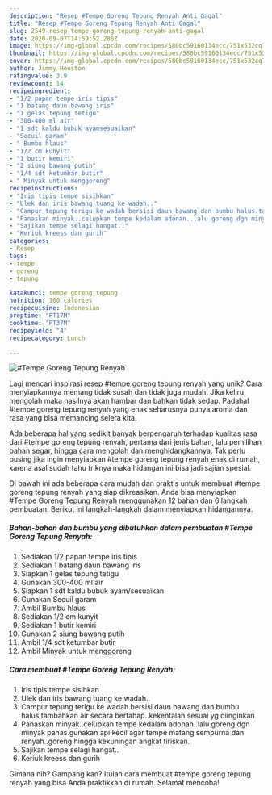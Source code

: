 ```yaml
---
description: "Resep #Tempe Goreng Tepung Renyah Anti Gagal"
title: "Resep #Tempe Goreng Tepung Renyah Anti Gagal"
slug: 2549-resep-tempe-goreng-tepung-renyah-anti-gagal
date: 2020-09-07T14:59:52.286Z
image: https://img-global.cpcdn.com/recipes/580bc59160134ecc/751x532cq70/tempe-goreng-tepung-renyah-foto-resep-utama.jpg
thumbnail: https://img-global.cpcdn.com/recipes/580bc59160134ecc/751x532cq70/tempe-goreng-tepung-renyah-foto-resep-utama.jpg
cover: https://img-global.cpcdn.com/recipes/580bc59160134ecc/751x532cq70/tempe-goreng-tepung-renyah-foto-resep-utama.jpg
author: Jimmy Houston
ratingvalue: 3.9
reviewcount: 14
recipeingredient:
- "1/2 papan tempe iris tipis"
- "1 batang daun bawang iris"
- "1 gelas tepung tetigu"
- "300-400 ml air"
- "1 sdt kaldu bubuk ayamsesuaikan"
- "Secuil garam"
- " Bumbu hlaus"
- "1/2 cm kunyit"
- "1 butir kemiri"
- "2 siung bawang putih"
- "1/4 sdt ketumbar butir"
- " Minyak untuk menggoreng"
recipeinstructions:
- "Iris tipis tempe sisihkan"
- "Ulek dan iris bawang tuang ke wadah.."
- "Campur tepung terigu ke wadah bersisi daun bawang dan bumbu halus.tambahkan air secara bertahap..kekentalan sesuai yg diinginkan"
- "Panaskan minyak..celupkan tempe kedalam adonan..lalu goreng dgn minyak panas.gunakan api kecil agar tempe matang sempurna dan renyah..goreng hingga kekuningan angkat tiriskan."
- "Sajikan tempe selagi hangat.."
- "Keriuk kreess dan gurih"
categories:
- Resep
tags:
- tempe
- goreng
- tepung

katakunci: tempe goreng tepung 
nutrition: 100 calories
recipecuisine: Indonesian
preptime: "PT17M"
cooktime: "PT37M"
recipeyield: "4"
recipecategory: Lunch

---
```



![#Tempe Goreng Tepung Renyah](https://img-global.cpcdn.com/recipes/580bc59160134ecc/751x532cq70/tempe-goreng-tepung-renyah-foto-resep-utama.jpg)

Lagi mencari inspirasi resep #tempe goreng tepung renyah yang unik? Cara menyiapkannya memang tidak susah dan tidak juga mudah. Jika keliru mengolah maka hasilnya akan hambar dan bahkan tidak sedap. Padahal #tempe goreng tepung renyah yang enak seharusnya punya aroma dan rasa yang bisa memancing selera kita.

Ada beberapa hal yang sedikit banyak berpengaruh terhadap kualitas rasa dari #tempe goreng tepung renyah, pertama dari jenis bahan, lalu pemilihan bahan segar, hingga cara mengolah dan menghidangkannya. Tak perlu pusing jika ingin menyiapkan #tempe goreng tepung renyah enak di rumah, karena asal sudah tahu triknya maka hidangan ini bisa jadi sajian spesial.




Di bawah ini ada beberapa cara mudah dan praktis untuk membuat #tempe goreng tepung renyah yang siap dikreasikan. Anda bisa menyiapkan #Tempe Goreng Tepung Renyah menggunakan 12 bahan dan 6 langkah pembuatan. Berikut ini langkah-langkah dalam menyiapkan hidangannya.

<!--inarticleads1-->

##### Bahan-bahan dan bumbu yang dibutuhkan dalam pembuatan #Tempe Goreng Tepung Renyah:

1. Sediakan 1/2 papan tempe iris tipis
1. Sediakan 1 batang daun bawang iris
1. Siapkan 1 gelas tepung tetigu
1. Gunakan 300-400 ml air
1. Siapkan 1 sdt kaldu bubuk ayam/sesuaikan
1. Gunakan Secuil garam
1. Ambil  Bumbu hlaus
1. Sediakan 1/2 cm kunyit
1. Sediakan 1 butir kemiri
1. Gunakan 2 siung bawang putih
1. Ambil 1/4 sdt ketumbar butir
1. Ambil  Minyak untuk menggoreng




<!--inarticleads2-->

##### Cara membuat #Tempe Goreng Tepung Renyah:

1. Iris tipis tempe sisihkan
1. Ulek dan iris bawang tuang ke wadah..
1. Campur tepung terigu ke wadah bersisi daun bawang dan bumbu halus.tambahkan air secara bertahap..kekentalan sesuai yg diinginkan
1. Panaskan minyak..celupkan tempe kedalam adonan..lalu goreng dgn minyak panas.gunakan api kecil agar tempe matang sempurna dan renyah..goreng hingga kekuningan angkat tiriskan.
1. Sajikan tempe selagi hangat..
1. Keriuk kreess dan gurih




Gimana nih? Gampang kan? Itulah cara membuat #tempe goreng tepung renyah yang bisa Anda praktikkan di rumah. Selamat mencoba!
